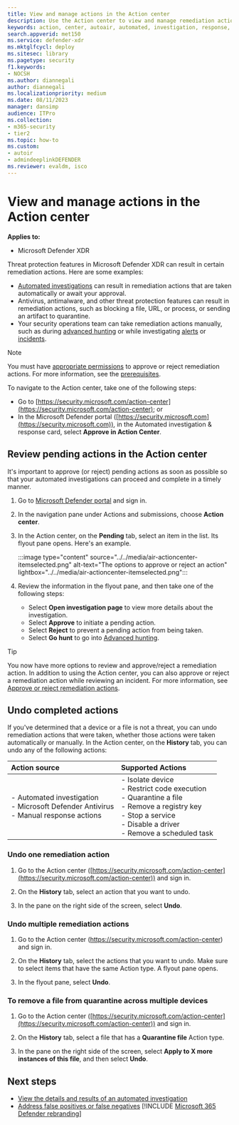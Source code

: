 ```yaml
---
title: View and manage actions in the Action center
description: Use the Action center to view and manage remediation actions
keywords: action, center, autoair, automated, investigation, response, remediation
search.appverid: met150
ms.service: defender-xdr
ms.mktglfcycl: deploy
ms.sitesec: library
ms.pagetype: security
f1.keywords: 
- NOCSH
ms.author: diannegali
author: diannegali
ms.localizationpriority: medium
ms.date: 08/11/2023
manager: dansimp
audience: ITPro
ms.collection: 
- m365-security
- tier2
ms.topic: how-to
ms.custom: 
- autoir
- admindeeplinkDEFENDER
ms.reviewer: evaldm, isco
---
```


# View and manage actions in the Action center

**Applies to:**
- Microsoft Defender XDR

Threat protection features in Microsoft Defender XDR can result in certain remediation actions. Here are some examples:

- [Automated investigations](m365d-autoir.md) can result in remediation actions that are taken automatically or await your approval.
- Antivirus, antimalware, and other threat protection features can result in remediation actions, such as blocking a file, URL, or process, or sending an artifact to quarantine.
- Your security operations team can take remediation actions manually, such as during [advanced hunting](advanced-hunting-overview.md) or while investigating [alerts](investigate-alerts.md) or [incidents](investigate-incidents.md).

> [!NOTE]
> You must have [appropriate permissions](m365d-action-center.md#required-permissions-for-action-center-tasks) to approve or reject remediation actions. For more information, see the [prerequisites](m365d-configure-auto-investigation-response.md#prerequisites-for-automated-investigation-and-response-in-microsoft-365-defender).

To navigate to the Action center, take one of the following steps:

- Go to [https://security.microsoft.com/action-center](https://security.microsoft.com/action-center); or
- In the Microsoft Defender portal ([https://security.microsoft.com](https://security.microsoft.com)), in the Automated investigation & response card, select **Approve in Action Center**.

## Review pending actions in the Action center

It's important to approve (or reject) pending actions as soon as possible so that your automated investigations can proceed and complete in a timely manner. 

1. Go to <a href="https://go.microsoft.com/fwlink/p/?linkid=2077139" target="_blank">Microsoft Defender portal</a> and sign in. 

2. In the navigation pane under Actions and submissions, choose **Action center**.

3. In the Action center, on the **Pending** tab, select an item in the list. Its flyout pane opens. Here's an example.

   :::image type="content" source="../../media/air-actioncenter-itemselected.png" alt-text="The options to approve or reject an action" lightbox="../../media/air-actioncenter-itemselected.png":::

4. Review the information in the flyout pane, and then take one of the following steps:
   - Select **Open investigation page** to view more details about the investigation.
   - Select **Approve** to initiate a pending action.
   - Select **Reject** to prevent a pending action from being taken.
   - Select **Go hunt** to go into [Advanced hunting](advanced-hunting-overview.md).

> [!TIP]
> You now have more options to review and approve/reject a remediation action. In addition to using the Action center, you can also approve or reject a remediation action while reviewing an incident. For more information, see [Approve or reject remediation actions](./investigate-incidents.md#approve-or-reject-remediation-actions).

## Undo completed actions

If you've determined that a device or a file is not a threat, you can undo remediation actions that were taken, whether those actions were taken automatically or manually. In the Action center, on the **History** tab, you can undo any of the following actions:  

| Action source | Supported Actions |
|:---|:---|
| - Automated investigation <br/>- Microsoft Defender Antivirus <br/>- Manual response actions | - Isolate device <br/>- Restrict code execution <br/>- Quarantine a file <br/>- Remove a registry key <br/>- Stop a service <br/>- Disable a driver <br/>- Remove a scheduled task |

### Undo one remediation action

1. Go to the Action center ([https://security.microsoft.com/action-center](https://security.microsoft.com/action-center)) and sign in.

2. On the **History** tab, select an action that you want to undo.

3. In the pane on the right side of the screen, select **Undo**.

### Undo multiple remediation actions

1. Go to the Action center (https://security.microsoft.com/action-center) and sign in.

2. On the **History** tab, select the actions that you want to undo. Make sure to select items that have the same Action type. A flyout pane opens.

3. In the flyout pane, select **Undo**.

### To remove a file from quarantine across multiple devices 

1. Go to the Action center ([https://security.microsoft.com/action-center](https://security.microsoft.com/action-center)) and sign in.

2. On the **History** tab, select a file that has a **Quarantine file** Action type.

3. In the pane on the right side of the screen, select **Apply to X more instances of this file**, and then select **Undo**.

## Next steps

- [View the details and results of an automated investigation](m365d-autoir-results.md)
- [Address false positives or false negatives](m365d-autoir-report-false-positives-negatives.md)
[!INCLUDE [Microsoft 365 Defender rebranding](../../includes/defender-m3d-techcommunity.md)]
